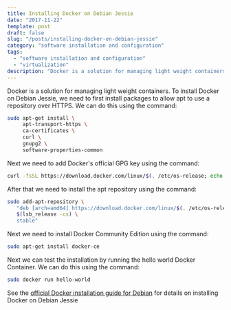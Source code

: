 ```yaml
---
title: Installing Docker on Debian Jessie
date: "2017-11-22"
template: post
draft: false
slug: "/posts/installing-docker-on-debian-jessie"
category: "software installation and configuration"
tags:
  - "software installation and configuration"
  - "virtualization"
description: "Docker is a solution for managing light weight containers. To install Docker on Debian Jessie, we need to first install packages to allow apt to use a repository over HTTPS. We can do this using the command:"
---
```


Docker is a solution for managing light weight containers. To install Docker on Debian Jessie, we need to first install packages to allow apt to use a repository over HTTPS. We can do this using the command:

```bash
sudo apt-get install \
     apt-transport-https \
     ca-certificates \
     curl \
     gnupg2 \
     software-properties-common
```

Next we need to add Docker's official GPG key using the command:

```bash
curl -fsSL https://download.docker.com/linux/$(. /etc/os-release; echo "$ID")/gpg | sudo apt-key add -
```

After that we need to install the apt repository using the command:

```bash
sudo add-apt-repository \
   "deb [arch=amd64] https://download.docker.com/linux/$(. /etc/os-release; echo "$ID") \
   $(lsb_release -cs) \
   stable"
```

Next we need to install Docker Community Edition using the command:

```bash
sudo apt-get install docker-ce
```

Next we can test the installation by running the hello world Docker Container. We can do this using the command:

```bash
sudo docker run hello-world
```

See the [official Docker installation guide for Debian](https://docs.docker.com/engine/installation/linux/docker-ce/debian/) for details on installing Docker on Debian Jessie
